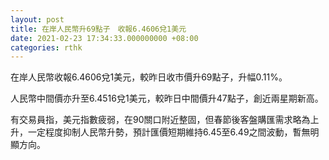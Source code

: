 ```yaml
---
layout: post
title: 在岸人民幣升69點子　收報6.4606兌1美元
date: 2021-02-23 17:34:33.000000000 +08:00
categories: rthk
---
```


在岸人民幣收報6.4606兌1美元，較昨日收市價升69點子，升幅0.11%。

人民幣中間價亦升至6.4516兌1美元，較昨日中間價升47點子，創近兩星期新高。

有交易員指，美元指數疲弱，在90關口附近整固，但春節後客盤購匯需求略為上升，一定程度抑制人民幣升勢，預計匯價短期維持6.45至6.49之間波動，暫無明顯方向。
